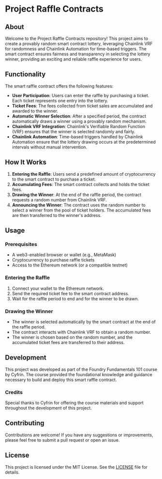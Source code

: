 # Project Raffle Contracts

## About

Welcome to the Project Raffle Contracts repository! This project aims to create a provably random smart contract lottery, leveraging Chainlink VRF for randomness and Chainlink Automation for time-based triggers. The smart contract ensures fairness and transparency in selecting the lottery winner, providing an exciting and reliable raffle experience for users.

## Functionality

The smart raffle contract offers the following features:

- **User Participation**: Users can enter the raffle by purchasing a ticket. Each ticket represents one entry into the lottery.
- **Ticket Fees**: The fees collected from ticket sales are accumulated and awarded to the winner.
- **Automatic Winner Selection**: After a specified period, the contract automatically draws a winner using a provably random mechanism.
- **Chainlink VRF Integration**: Chainlink's Verifiable Random Function (VRF) ensures that the winner is selected randomly and fairly.
- **Chainlink Automation**: Time-based triggers handled by Chainlink Automation ensure that the lottery drawing occurs at the predetermined intervals without manual intervention.

## How It Works

1. **Entering the Raffle**: Users send a predefined amount of cryptocurrency to the smart contract to purchase a ticket.
2. **Accumulating Fees**: The smart contract collects and holds the ticket fees.
3. **Drawing the Winner**: At the end of the raffle period, the contract requests a random number from Chainlink VRF.
4. **Announcing the Winner**: The contract uses the random number to select a winner from the pool of ticket holders. The accumulated fees are then transferred to the winner's address.

## Usage

### Prerequisites

- A web3-enabled browser or wallet (e.g., MetaMask)
- Cryptocurrency to purchase raffle tickets
- Access to the Ethereum network (or a compatible testnet)

### Entering the Raffle

1. Connect your wallet to the Ethereum network.
2. Send the required ticket fee to the smart contract address.
3. Wait for the raffle period to end and for the winner to be drawn.

### Drawing the Winner

- The winner is selected automatically by the smart contract at the end of the raffle period.
- The contract interacts with Chainlink VRF to obtain a random number.
- The winner is chosen based on the random number, and the accumulated ticket fees are transferred to their address.

## Development

This project was developed as part of the Foundry Fundamentals 101 course by Cyfrin. The course provided the foundational knowledge and guidance necessary to build and deploy this smart raffle contract.

### Credits

Special thanks to Cyfrin for offering the course materials and support throughout the development of this project.

## Contributing

Contributions are welcome! If you have any suggestions or improvements, please feel free to submit a pull request or open an issue.

## License

This project is licensed under the MIT License. See the [LICENSE](LICENSE) file for details.

